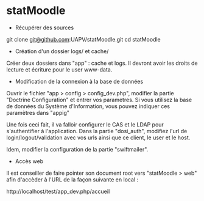 statMoodle
==========

* Récupérer des sources

git clone git@github.com:UAPV/statMoodle.git
cd statMoodle


* Création d'un dossier logs/ et cache/

Créer deux dossiers dans "app" : cache et logs. Il devront avoir les droits de lecture et écriture pour le user www-data.



* Modification de la connexion à la base de données

Ouvrir le fichier "app > config > config_dev.php", modifier la partie "Doctrine Configuration" et entrer vos parametres.
Si vous utilisez la base de données du Système d'Information, vous pouvez indiquer ces paramètres dans "appig"

Une fois ceci fait, il va falloir configurer le CAS et le LDAP pour s'authentifier à l'application.
Dans la partie "dosi_auth", modifiez l'url de login/logout/validation avec vos urls ainsi que ce client, le user et le host.

Idem, modifier la configuration de la partie "swiftmailer".


* Accès web

Il est conseiller de faire pointer son document root vers "statMoodle > web" afin d'accèder à l'URL de la façon suivante en local :

http://localhost/test/app_dev.php/accueil	
